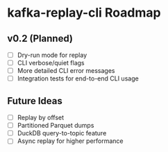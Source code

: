 # kafka-replay-cli Roadmap

## v0.2 (Planned)
- [ ] Dry-run mode for replay
- [ ] CLI verbose/quiet flags
- [ ] More detailed CLI error messages
- [ ] Integration tests for end-to-end CLI usage

## Future Ideas
- [ ] Replay by offset
- [ ] Partitioned Parquet dumps
- [ ] DuckDB query-to-topic feature
- [ ] Async replay for higher performance